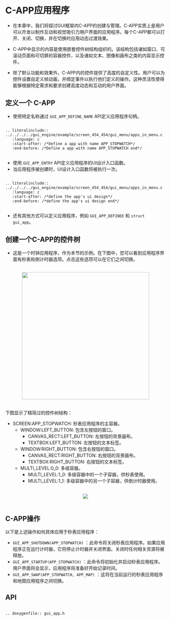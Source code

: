 # C-APP应用程序

- 在本章中，我们将探讨GUI框架内C-APP的创建与管理。C-APP实质上是用户可以开发以制作互动和视觉吸引力用户界面的应用程序。每个C-APP都可以打开、关闭、切换，并在切换时应用动态过渡效果。

- C-APP中显示的内容是使用嵌套控件树结构组织的。该结构包括诸如窗口、可滚动页面和可切屏的容器控件，以及诸如文本、图像和画布之类的内容显示控件。

- 除了默认功能和效果外，C-APP内的控件提供了高度的自定义性。用户可以为控件设置自定义帧动画，并绑定事件以执行他们定义的操作。这种灵活性使得能够根据特定需求和要求创建高度动态和互动的用户界面。

## 定义一个 C-APP

- 使用特定名称通过 ```GUI_APP_DEFINE_NAME``` API定义应用程序句柄。

```eval_rst

.. literalinclude:: ../../../../gui_engine/example/screen_454_454/gui_menu/apps_in_menu.c
   :language: c
   :start-after: /*Define a app with name APP_STOPWATCH*/
   :end-before: /*Define a app with name APP_STOPWATCH end*/


```

- 使用 ```GUI_APP_ENTRY``` API定义应用程序的UI设计入口函数。
- 当应用程序被创建时，UI设计入口函数将被执行一次。




```eval_rst

.. literalinclude:: ../../../../gui_engine/example/screen_454_454/gui_menu/apps_in_menu.c
   :language: c
   :start-after: /*define the app's ui design*/
   :end-before: /*define the app's ui design end*/


```

- 还有其他方式可以定义应用程序，例如  ```GUI_APP_DEFINEE``` 和 ```struct gui_app```。

## 创建一个C-APP的控件树

- 这是一个时钟应用程序，作为本节的示例。在下图中，您可以看到应用程序界面有秒表和倒计时器选项。点击这些选项可以在它们之间切换。

<br>

<center><img width= "400" src="https://foruda.gitee.com/images/1727059552792713966/15519dc3_10088396.gif" /></center>
<br>

下图显示了精简过的控件树结构：
- SCREEN:APP_STOPWATCH: 秒表应用程序的主容器。
   - WINDOW:LEFT_BUTTON: 包含左按钮的窗口。
      - CANVAS_RECT:LEFT_BUTTON: 左按钮的背景画布。
      - TEXTBOX:LEFT_BUTTON: 左按钮的文本标签。
   - WINDOW:RIGHT_BUTTON: 包含右按钮的窗口。
      - CANVAS_RECT:RIGHT_BUTTON: 右按钮的背景画布。
      - TEXTBOX:RIGHT_BUTTON: 右按钮的文本标签。
   - MULTI_LEVEL:0_0: 多级容器。
      - MULTI_LEVEL:1_0: 多级容器中的一个子容器，供秒表使用。
      - MULTI_LEVEL:1_1: 多级容器中的另一个子容器，供倒计时器使用。

<br>

<center><img  src="https://foruda.gitee.com/images/1727332782414751516/5754a436_10088396.png" /></center>
<br>



## C-APP操作

以下是上述操作如何具体应用于秒表应用程序：

- ```GUI_APP_SHUTDOWN(APP_STOPWATCH)``` ：此命令将关闭秒表应用程序。如果应用程序正在运行计时器，它将停止计时器并关闭界面。关闭时任何相关资源将被释放。
- ```GUI_APP_STARTUP(APP_STOPWATCH)``` ：此命令将初始化并启动秒表应用程序。用户界面将会显示，应用程序将准备好开始记录时间。
- ```GUI_APP_SWAP(APP_STOPWATCH, APP_MAP)``` ：这将在当前运行的秒表应用程序和地图应用程序之间切换。


## API

```eval_rst

.. doxygenfile:: gui_app.h

```



